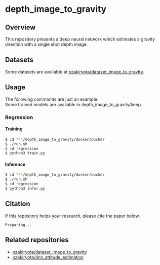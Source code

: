 # depth_image_to_gravity
## Overview
This repository presents a deep neural network which estimates a gravity direction with a single shot depth image.
## Datasets
Some datasets are available at [ozakiryota/dataset_image_to_gravity](https://github.com/ozakiryota/dataset_image_to_gravity).
## Usage
The following commands are just an example.  
Some trained models are available in depth_image_to_gravity/keep.
### Regression
#### Training
```bash
$ cd ***/depth_image_to_gravity/docker/docker
$ ./run.sh
$ cd regression
$ python3 train.py
```
#### Inference
```bash
$ cd ***/depth_image_to_gravity/docker/docker
$ ./run.sh
$ cd regression
$ python3 infer.py
```
## Citation
If this repository helps your research, please cite the paper below.  
```
Preparing...
```
## Related repositories
- [ozakiryota/dataset_image_to_gravity](https://github.com/ozakiryota/dataset_image_to_gravity)
- [ozakiryota/dnn_attitude_estimation](https://github.com/ozakiryota/dnn_attitude_estimation)
